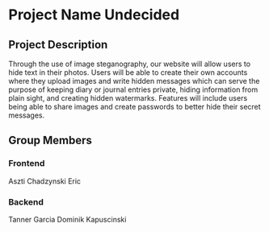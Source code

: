 # Project Name Undecided


## Project Description
Through the use of image steganography, our website will allow users to hide text in their photos. Users will be able to create their own accounts where they upload images and write hidden messages which can serve the purpose of keeping diary or journal entries private, hiding information from plain sight, and creating hidden watermarks. Features will include users being able to share images and create passwords to better hide their secret messages.

## Group Members

### Frontend
Aszti Chadzynski
Eric
### Backend
Tanner Garcia
Dominik Kapuscinski
